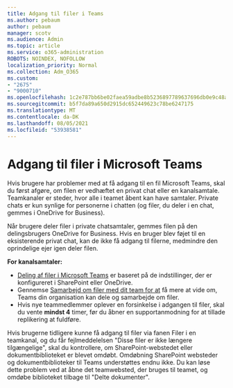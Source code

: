 ```yaml
---
title: Adgang til filer i Teams
ms.author: pebaum
author: pebaum
manager: scotv
ms.audience: Admin
ms.topic: article
ms.service: o365-administration
ROBOTS: NOINDEX, NOFOLLOW
localization_priority: Normal
ms.collection: Adm_O365
ms.custom:
- "2675"
- "9000710"
ms.openlocfilehash: 1c2e787bb6be02faea59adbe8b5236897789637696db0e9c48a5d13e9b9a92c1
ms.sourcegitcommit: b5f7da89a650d2915dc652449623c78be6247175
ms.translationtype: MT
ms.contentlocale: da-DK
ms.lasthandoff: 08/05/2021
ms.locfileid: "53938581"
---
```

# <a name="accessing-files-in-microsoft-teams"></a>Adgang til filer i Microsoft Teams

Hvis brugere har problemer med at få adgang til en fil Microsoft Teams, skal du først afgøre, om filen er vedhæftet en privat chat eller en kanalsamtale. Teamkanaler er steder, hvor alle i teamet åbent kan have samtaler. Private chats er kun synlige for personerne i chatten (og filer, du deler i en chat, gemmes i OneDrive for Business).

Når brugere deler filer i private chatsamtaler, gemmes filen på den delingsbrugers OneDrive for Business. Hvis en bruger blev føjet til en eksisterende privat chat, kan de ikke få adgang til filerne, medmindre den oprindelige ejer igen deler filen.    

**For kanalsamtaler:**

- [Deling af filer i Microsoft Teams](https://docs.microsoft.com/MicrosoftTeams/sharing-files-in-teams) er baseret på de indstillinger, der er konfigureret i SharePoint eller OneDrive. 
- Gennemse [Samarbejd om filer med dit team for at](https://support.office.com/article/Collaborate-on-files-with-your-Team-9b200289-dbac-4823-85bd-628a5c7bb0ae) få mere at vide om, Teams din organisation kan dele og samarbejde om filer. 
- Hvis nye teammedlemmer oplever en forsinkelse i adgangen til filer, skal du vente **mindst 4** timer, før du åbner en supportanmodning for at tillade replikering at fuldføre. 

Hvis brugerne tidligere kunne få adgang til filer via fanen Filer i en teamkanal, og du får fejlmeddelelsen "Disse filer er ikke længere tilgængelige", skal du kontrollere, om SharePoint-webstedet eller dokumentbiblioteket er blevet omdøbt. Omdøbning SharePoint websteder og dokumentbiblioteker til Teams understøttes endnu ikke. Du kan løse dette problem ved at åbne det teamwebsted, der bruges til teamet, og omdøbe biblioteket tilbage til "Delte dokumenter".